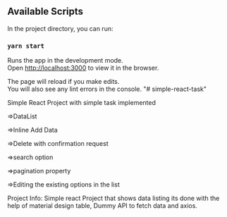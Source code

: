 
## Available Scripts

In the project directory, you can run:

### `yarn start`

Runs the app in the development mode.<br />
Open [http://localhost:3000](http://localhost:3000) to view it in the browser.

The page will reload if you make edits.<br />
You will also see any lint errors in the console.
"# simple-react-task" 

Simple React Project with simple task implemented

=>DataList

=>Inline Add Data

=>Delete with confirmation request

=>search option

=>pagination property

=>Editing the existing options in the list


Project Info:
              Simple react Project that shows data listing its done with the help of material design table,
              Dummy API to fetch data and axios.
              
